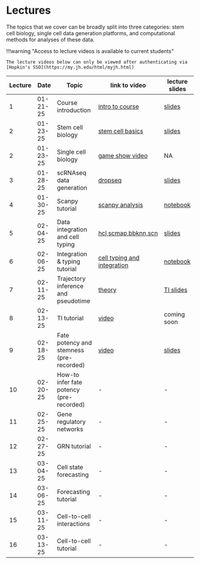 # Lectures

The topics that we cover can be broadly split into three categories: stem cell biology, single cell data generation platforms, and computational methods for analyses of these data.

!!!warning "Access to lecture videos is available to current students"

    The lecture videos below can only be viewed after authenticating via [Hopkin's SSO](https://my.jh.edu/html/myjh.html)



| Lecture| Date     | Topic               | link to video                                                                                            | lecture slides             |
| ------ | -------- | ------------------- | -------------------------------------------------------------------------------------------------------- | ------------------------- |
| 1      | 01-21-25 | Course introduction | [intro to course](https://jh.hosted.panopto.com/Panopto/Pages/Viewer.aspx?id=c047b280-8a46-470b-afbf-b26c01451900) |  [slides](https://jhu.instructure.com/files/13243461/download?download_frd=1)|
| 2      | 01-23-25 | Stem cell biology   | [stem cell basics](https://jh.hosted.panopto.com/Panopto/Pages/Viewer.aspx?id=d4192c55-13ef-4132-b3fb-b26e017de24b)| [slides](https://jhu.instructure.com/files/13243462/download?download_frd=1)                 |
| 2      | 01-23-25 | Single cell biology | [game show video](https://jh.hosted.panopto.com/Panopto/Pages/Viewer.aspx?id=3f3787ab-4d3e-4c66-a1e5-b26e017e2bf0) | NA |
| 3      | 01-28-25 | scRNAseq data generation | [dropseq](https://jh.hosted.panopto.com/Panopto/Pages/Viewer.aspx?id=0c5a0e61-5f44-4bf6-8b5d-b27600df1e98) | [slides](https://jhu.instructure.com/files/13243463/download?download_frd=1) |
| 4      | 01-30-25 | Scanpy tutorial | [scanpy analysis](https://jh.hosted.panopto.com/Panopto/Pages/Viewer.aspx?id=3f9337ed-0d9b-46a1-885c-b27600ccf57c) | [notebook](../notebooks/scBasics.ipynb) |
| 5      | 02-04-25 | Data integration and cell typing | [hcl,scmap,bbknn,scn](https://jh.hosted.panopto.com/Panopto/Pages/Viewer.aspx?id=26d869d1-a87b-47af-a8a5-b27a0157fa57) | [slides](https://jhu.instructure.com/files/13282214/download?download_frd=1)|
| 6      | 02-06-25 | Integration & typing tutorial | [cell typing and integration](https://jh.hosted.panopto.com/Panopto/Pages/Viewer.aspx?id=488ef118-7496-48e9-b5b5-b28100dcb379) | [notebook](../notebooks/integration.ipynb) |
| 7      | 02-11-25 | Trajectory inference and pseudotime | [theory](https://jh.hosted.panopto.com/Panopto/Pages/Viewer.aspx?id=42a14ce2-1195-4b3f-8dc8-b2810171d20c) | [TI slides](https://jhu.instructure.com/files/13358300/download?download_frd=1)|
| 8      | 02-13-25 | TI tutorial | [video](https://jh.hosted.panopto.com/Panopto/Pages/Viewer.aspx?id=44681a0a-516e-42b6-a1fb-b28401132a41) | coming soon |
| 9     | 02-18-25 | Fate potency and stemness (pre-recorded) | [video](https://jh.hosted.panopto.com/Panopto/Pages/Viewer.aspx?id=2b11041c-5f40-4005-9d9b-b28701854225) | [slides](https://jhu.instructure.com/files/13415514/download?download_frd=1) |
| 10     | 02-20-25 | How-to infer fate potency (pre-recorded) | - | -|
| 11     | 02-25-25 | Gene regulatory networks  | - | -|
| 12     | 02-27-25 | GRN tutorial | - | -|
| 13     | 03-04-25 | Cell state forecasting | - | -|
| 14      | 03-06-25 | Forecasting tutorial | - | -|
| 15      | 03-11-25 | Cell-to-cell interactions | - | -|
| 16      | 03-13-25 | Cell-to-cell tutorial | - | -|









